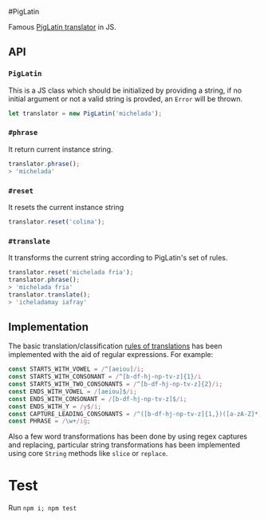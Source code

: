 #PigLatin

Famous [PigLatin translator](https://en.wikipedia.org/wiki/Pig_Latin) in JS.

## API

### `PigLatin`

This is a JS class which should be initialized by providing a string, if no initial argument or not a valid string is provded, an `Error` will be thrown.

```javascript
let translator = new PigLatin('michelada');
```

### `#phrase`

It return current instance string.
```javascript
translator.phrase();
> 'michelada'
```

### `#reset`

It resets the current instance string
```javascript
translator.reset('colima');
```

### `#translate`

It transforms the current string according to PigLatin's set of rules.
```javascript
translator.reset('michelada fria');
translator.phrase();
> 'michelada fria'
translator.translate();
> 'icheladamay iafray'
```

## Implementation

The basic translation/classification [rules of translations](https://en.wikipedia.org/wiki/Pig_Latin#Rules) has been implemented with the aid of regular expressions. For example:

```javascript
const STARTS_WITH_VOWEL = /^[aeiou]/i;
const STARTS_WITH_CONSONANT = /^[b-df-hj-np-tv-z]{1}/i
const STARTS_WITH_TWO_CONSONANTS = /^[b-df-hj-np-tv-z]{2}/i;
const ENDS_WITH_VOWEL = /[aeiou]$/i;
const ENDS_WITH_CONSONANT = /[b-df-hj-np-tv-z]$/i;
const ENDS_WITH_Y = /y$/i;
const CAPTURE_LEADING_CONSONANTS = /^([b-df-hj-np-tv-z]{1,})([a-zA-Z]*)/i;
const PHRASE = /\w+/ig;
```

Also a few word transformations has been done by using regex captures and replacing, particular string transformations has been implemented using core `String` methods like `slice` or `replace`.

# Test

Run `npm i; npm test`

